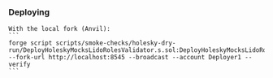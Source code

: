 ### Deploying

    With the local fork (Anvil):
    ```
    forge script scripts/smoke-checks/holesky-dry-run/DeployHoleskyMocksLidoRolesValidator.s.sol:DeployHoleskyMocksLidoRolesValidator --fork-url http://localhost:8545 --broadcast --account Deployer1 --verify
    ```
